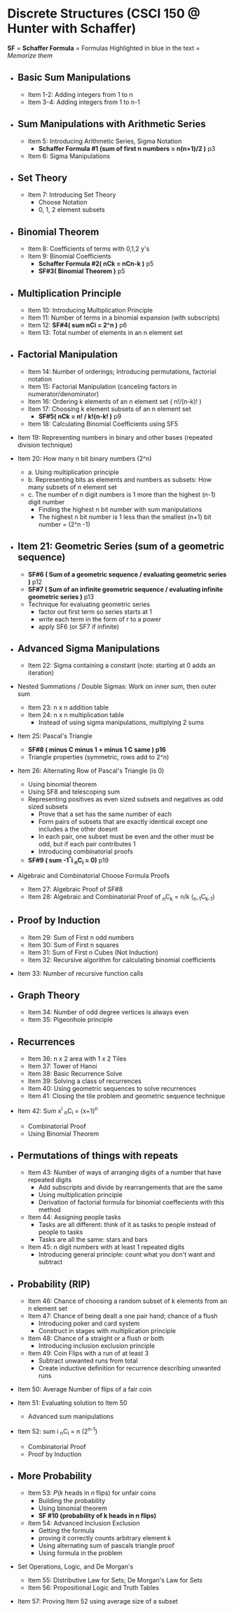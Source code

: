 # Discrete Structures (CSCI 150 @ Hunter with Schaffer)
**SF** = **Schaffer Formula** = Formulas Highlighted in blue in the text = *Memorize them*

* ## Basic Sum Manipulations
  * Item 1-2: Adding integers from 1 to n
  * Item 3-4: Adding integers from 1 to n-1

* ## Sum Manipulations with Arithmetic Series
  * Item 5: Introducing Arithmetic Series, Sigma Notation
    * **Schaffer Formula #1 (sum of first n numbers = n(n+1)/2 )** p3
  * Item 6: Sigma Manipulations

* ## Set Theory 
  * Item 7: Introducing Set Theory
    * Choose Notation
    * 0, 1, 2 element subsets 

* ## Binomial Theorem
  * Item 8: Coefficients of terms with 0,1,2 y's
  * Item 9: Binomial Coefficients
    * **Schaffer Formula #2( nCk = nCn-k )** p5
    * **SF#3( Binomial Theorem )** p5
  
* ## Multiplication Principle
  * Item 10: Introducing Multiplication Principle
  * Item 11: Number of terms in a binomial expansion (with subscripts)
  * Item 12: **SF#4( sum nCi = 2^n )** p6
  * Item 13: Total number of elements in an n element set
  
* ## Factorial Manipulation
  * Item 14: Number of orderings; Introducing permutations, factorial notation
  * Item 15: Factorial Manipulation (canceling factors in numerator/denominator)
  * Item 16: Ordering k elements of an n element set ( n!/(n-k)! )
  * Item 17: Choosing k element subsets of an n element set
    * **SF#5( nCk = n! / k!(n-k! )** p9
  * Item 18: Calculating Binomial Coefficients using SF5
  
* Item 19: Representing numbers in binary and other bases (repeated division technique)

* Item 20: How many n bit binary numbers (2^n)
  * a. Using multiplication principle
  * b. Representing bits as elements and numbers as subsets: How many subsets of n element set
  * c. The number of n digit numbers is 1 more than the highest (n-1) digit number
    * Finding the highest n bit number with sum manipulations
    * The highest n bit number is 1 less than the smallest (n+1) bit number = (2^n -1)

* ## Item 21: Geometric Series (sum of a geometric sequence)
  * **SF#6 ( Sum of a geometric sequence / evaluating geometric series )** p12
  * **SF#7 ( Sum of an infinite geometric sequence / evaluating infinite geometric series )** p13
  * Technique for evaluating geometric series
    * factor out first term so series starts at 1
    * write each term in the form of r to a power
    * apply SF6 (or SF7 if infinite)

* ## Advanced Sigma Manipulations
  * Item 22: Sigma containing a constant (note: starting at 0 adds an iteration)
* Nested Summations / Double Sigmas: Work on inner sum, then outer sum
  * Item 23: n x n addition table 
  * Item 24: n x n multiplication table 
    * Instead of using sigma manipulations, multiplying 2 sums 
    
* Item 25: Pascal's Triangle
  * **SF#8 ( minus C minus 1 + minus 1 C same  ) p16**
  * Triangle properties (symmetric, rows add to 2^n)
  
* Item 26: Alternating Row of Pascal's Triangle (is 0)
  * Using binomial theorem
  * Using SF8 and telescoping sum
  * Representing positives as even sized subsets and negatives as odd sized subsets
    * Prove that a set has the same number of each 
    * Form pairs of subsets that are exactly identical except one includes a the other doesnt
    * In each pair, one subset must be even and the other must be odd, but if each pair contributes 1
    * Introducing combinatorial proofs
  * **SF#9 ( sum -1<sup>^</sup>i <sub>n</sub>C<sub>i</sub> = 0)** p19
     
* Algebraic and Combinatorial Choose Formula Proofs
  * Item 27: Algebraic Proof of SF#8
  * Item 28: Algebraic and Combinatorial Proof of <sub>n</sub>C<sub>k</sub> = n/k (<sub>n-1</sub>C<sub>k-1</sub>)
  
* ## Proof by Induction 
  * Item 29: Sum of First n odd numbers 
  * Item 30: Sum of First n squares
  * Item 31: Sum of First n Cubes (Not Induction)
  * Item 32: Recursive algorithm for calculating binomial coefficients
  
* Item 33: Number of recursive function calls 

* ## Graph Theory
  * Item 34: Number of odd degree vertices is always even
  * Item 35: Pigeonhole principle

* ## Recurrences
  * Item 36: n x 2 area with 1 x 2 Tiles 
  * Item 37: Tower of Hanoi
  * Item 38: Basic Recurrence Solve
  * Item 39: Solving a class of recurrences
  * Item 40: Using geometric sequences to solve recurrences
  * Item 41: Closing the tile problem and geometric sequence technique

* Item 42: Sum x<sup>i</sup> <sub>n</sub>C<sub>i</sub> = (x+1)<sup>n</sup>
  * Combinatorial Proof
  * Using Binomial Theorem
  
* ## Permutations of things with repeats
  * Item 43: Number of ways of arranging digits of a number that have repeated digits
    * Add subscripts and divide by rearrangements that are the same
    * Using multiplication principle 
    * Derivation of factorial formula for binomial coeffecients with this method
  * Item 44: Assigning people tasks 
    * Tasks are all different: think of it as tasks to people instead of people to tasks
    * Tasks are all the same: stars and bars 
  * Item 45: n digit numbers with at least 1 repeated digits
    * Introducing general principle: count what you don't want and subtract
 
* ## Probability (RIP)
  * Item 46: Chance of choosing a random subset of k elements from an n element set
  * Item 47: Chance of being dealt a one pair hand; chance of a flush
    * Introducing poker and card system
    * Construct in stages with multiplication principle
  * Item 48: Chance of a straight or a flush or both
    * Introducing inclusion exclusion principle
  * Item 49: Coin Flips with a run of at least 3
    * Subtract unwanted runs from total
    * Create inductive definition for recurrence describing unwanted runs

* Item 50: Average Number of flips of a fair coin
* Item 51: Evaluating solution to Item 50
  * Advanced sum manipulations
* Item 52: sum i <sub>n</sub>C<sub>i</sub> = n (2<sup>n-1</sup>)
  * Combinatorial Proof
  * Proof by Induction
  
* ## More Probability 
  * Item 53: 𝑃(𝑘 heads in 𝑛 flips) for unfair coins
    * Building the probability
    * Using binomial theorem
    * **SF #10 (probability of k heads in n flips)**
  * Item 54: Advanced Inclusion Exclusion 
    * Getting the formula
    * proving it correctly counts arbitrary element k
    * Using alternating sum of pascals triangle proof
    * Using formula in the problem
 
* Set Operations, Logic, and De Morgan's
  * Item 55: Distributive Law for Sets; De Morgan's Law for Sets
  * Item 56: Propositional Logic and Truth Tables
  
* Item 57: Proving Item 52 using average size of a subset


    
    
